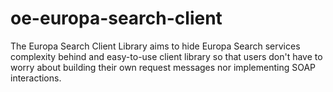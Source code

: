 # oe-europa-search-client

The Europa Search Client Library aims to hide Europa Search services complexity behind and 
easy-to-use client library so that users don't have to worry about building their own 
request messages nor implementing SOAP interactions.